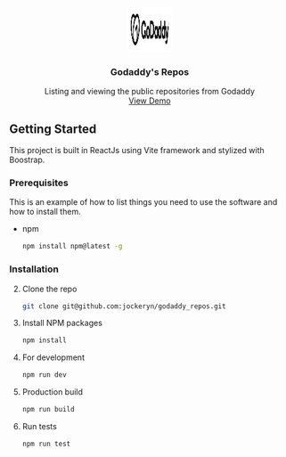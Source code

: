 <div align="center">
    <img src="src/img/GoDaddy-Black.png" alt="Logo" width="80" height="80">
    <h3 align="center">Godaddy's Repos</h3>
    <p align="center">
    Listing and viewing the public repositories from Godaddy
    <br />
    <a href="https://regal-axolotl-ea28c7.netlify.app/">View Demo</a>
  </p>
</div>

<!-- GETTING STARTED -->
## Getting Started

This project is built in ReactJs using Vite framework and stylized with Boostrap.

### Prerequisites

This is an example of how to list things you need to use the software and how to install them.
* npm
  ```sh
  npm install npm@latest -g
  ```

### Installation

2. Clone the repo
   ```sh
   git clone git@github.com:jockeryn/godaddy_repos.git
   ```
3. Install NPM packages
   ```sh
   npm install
   ```
4. For development
   ```sh
   npm run dev
   ```
5. Production build
   ```sh
   npm run build
   ```
6. Run tests
   ```sh
   npm run test
   ```
